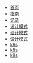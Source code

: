 <!-- docs/_sidebar.md -->

<!-- s -->
* [首页](/zh-cn/)
* [指南](zh-cn/guide)
* [记录](zh-cn/公司记录/1.md)
* [设计模式](zh-cn/设计模式/创建型_5.md)
* [设计模式](zh-cn/设计模式/结构型_7.md)
* [设计模式](zh-cn/设计模式/行为型_11.md)
* [k8s](zh-cn/K*S/APIServer-1.md)
* [k8s](zh-cn/K*S/Controller-1.md)
* [k8s](zh-cn/K*S/Controller-2.md)

